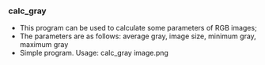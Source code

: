 ### calc_gray
- This program can be used to calculate some parameters of RGB images;
- The parameters are as follows: average gray, image size, minimum gray, maximum gray
- Simple program. Usage: calc_gray image.png